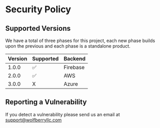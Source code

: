# Security Policy

## Supported Versions

We have a total of three phases for this project, each new phase builds upon the previous and each phase is a standalone product.

| Version | Supported          | Backend  |
| ------- | ------------------ |---------|
| 1.0.0   | :white_check_mark: | Firebase  |
| 2.0.0   | :white_check_mark: | AWS   |
| 3.0.0   | X                  | Azure  |

## Reporting a Vulnerability

If you detect a vulnerability please send us an email at support@wolfberryllc.com
